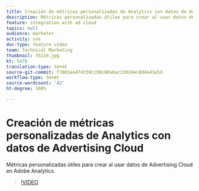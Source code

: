 ```yaml
---
title: Creación de métricas personalizadas de Analytics con datos de Advertising Cloud
description: Métricas personalizadas útiles para crear al usar datos de Advertising Cloud en Adobe Analytics.
feature: integration with ad cloud
topics: null
audience: marketer
activity: use
doc-type: feature video
team: Technical Marketing
thumbnail: 35119.jpg
kt: 5476
translation-type: tm+mt
source-git-commit: f7065aa474339cc90c00a6ac13924ec8d4e41e5d
workflow-type: tm+mt
source-wordcount: '42'
ht-degree: 100%

---
```



# Creación de métricas personalizadas de Analytics con datos de Advertising Cloud

Métricas personalizadas útiles para crear al usar datos de Advertising Cloud en Adobe Analytics.

>[!VIDEO](https://video.tv.adobe.com/v/35119/?quality=12&learn=on)
